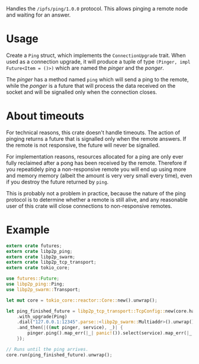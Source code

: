 Handles the `/ipfs/ping/1.0.0` protocol. This allows pinging a remote node and waiting for an
answer.

# Usage

Create a `Ping` struct, which implements the `ConnectionUpgrade` trait. When used as a
connection upgrade, it will produce a tuple of type `(Pinger, impl Future<Item = ()>)` which
are named the *pinger* and the *ponger*.

The *pinger* has a method named `ping` which will send a ping to the remote, while the *ponger*
is a future that will process the data received on the socket and will be signalled only when
the connection closes.

# About timeouts

For technical reasons, this crate doesn't handle timeouts. The action of pinging returns a
future that is signalled only when the remote answers. If the remote is not responsive, the
future will never be signalled.

For implementation reasons, resources allocated for a ping are only ever fully reclaimed after
a pong has been received by the remote. Therefore if you repeatidely ping a non-responsive
remote you will end up using more and memory memory (albeit the amount is very very small every
time), even if you destroy the future returned by `ping`.

This is probably not a problem in practice, because the nature of the ping protocol is to
determine whether a remote is still alive, and any reasonable user of this crate will close
connections to non-responsive remotes.

# Example

```rust
extern crate futures;
extern crate libp2p_ping;
extern crate libp2p_swarm;
extern crate libp2p_tcp_transport;
extern crate tokio_core;

use futures::Future;
use libp2p_ping::Ping;
use libp2p_swarm::Transport;

let mut core = tokio_core::reactor::Core::new().unwrap();

let ping_finished_future = libp2p_tcp_transport::TcpConfig::new(core.handle())
    .with_upgrade(Ping)
    .dial("127.0.0.1:12345".parse::<libp2p_swarm::Multiaddr>().unwrap()).unwrap_or_else(|_| panic!())
    .and_then(|((mut pinger, service), _)| {
        pinger.ping().map_err(|_| panic!()).select(service).map_err(|_| panic!())
    });

// Runs until the ping arrives.
core.run(ping_finished_future).unwrap();
```

